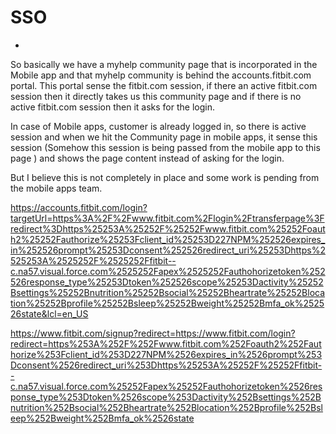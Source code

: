 # SSO
* 

So basically we have a myhelp community page that is incorporated in the Mobile app and that myhelp community is behind the accounts.fitbit.com portal. This portal sense the fitbit.com session, if there an active fitbit.com session then it directly takes us this community page and if there is no active fitbit.com session then it asks for the login. 

In case of Mobile apps, customer is already logged in, so there is active session and when we hit the Community page in mobile apps, it sense this session (Somehow this session is being passed from the mobile app to this page ) and shows the page content instead of asking for the login.

But I believe this is not completely in place and some work is pending from the mobile apps team. 

https://accounts.fitbit.com/login?targetUrl=https%3A%2F%2Fwww.fitbit.com%2Flogin%2Ftransferpage%3Fredirect%3Dhttps%25253A%25252F%25252Fwww.fitbit.com%25252Foauth2%25252Fauthorize%25253Fclient_id%25253D227NPM%252526expires_in%252526prompt%25253Dconsent%252526redirect_uri%25253Dhttps%2525253A%2525252F%2525252Ffitbit--c.na57.visual.force.com%2525252Fapex%2525252Fauthohorizetoken%252526response_type%25253Dtoken%252526scope%25253Dactivity%25252Bsettings%25252Bnutrition%25252Bsocial%25252Bheartrate%25252Blocation%25252Bprofile%25252Bsleep%25252Bweight%25252Bmfa_ok%252526state&lcl=en_US

https://www.fitbit.com/signup?redirect=https://www.fitbit.com/login?redirect=https%253A%252F%252Fwww.fitbit.com%252Foauth2%252Fauthorize%253Fclient_id%253D227NPM%2526expires_in%2526prompt%253Dconsent%2526redirect_uri%253Dhttps%25253A%25252F%25252Ffitbit--c.na57.visual.force.com%25252Fapex%25252Fauthohorizetoken%2526response_type%253Dtoken%2526scope%253Dactivity%252Bsettings%252Bnutrition%252Bsocial%252Bheartrate%252Blocation%252Bprofile%252Bsleep%252Bweight%252Bmfa_ok%2526state


